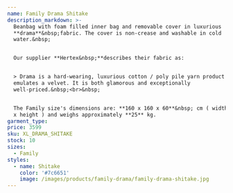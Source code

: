 ```yaml
---
name: Family Drama Shitake
description_markdown: >-
  Beanbag with foam filled inner bag and removable cover in luxurious
  **drama**&nbsp;fabric. The cover is non-crease and washable in cold
  water.&nbsp;


  Our supplier **Hertex&nbsp;**describes their fabric as:


  > Drama is a hard-wearing, luxurious cotton / poly pile yarn product that
  emulates a velvet. It is both glamorous and exceptionally
  well-priced.&nbsp;<br>&nbsp;


  The Family size's dimensions are: **160 x 160 x 60**&nbsp; cm ( width x depth
  x height ) and weighs approximately **25** kg.
garment_type:
price: 3599
sku: XL_DRAMA_SHITAKE
stock: 10
sizes:
  - Family
styles:
  - name: Shitake
    color: '#7c6651'
    image: /images/products/family-drama/family-drama-shitake.jpg
---
```


